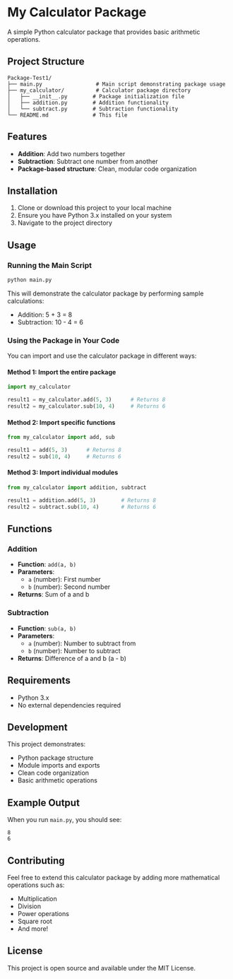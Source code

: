 # My Calculator Package

A simple Python calculator package that provides basic arithmetic operations.

## Project Structure

```
Package-Test1/
├── main.py                 # Main script demonstrating package usage
├── my_calculator/          # Calculator package directory
│   ├── __init__.py        # Package initialization file
│   ├── addition.py        # Addition functionality
│   └── subtract.py        # Subtraction functionality
└── README.md              # This file
```

## Features

- **Addition**: Add two numbers together
- **Subtraction**: Subtract one number from another
- **Package-based structure**: Clean, modular code organization

## Installation

1. Clone or download this project to your local machine
2. Ensure you have Python 3.x installed on your system
3. Navigate to the project directory

## Usage

### Running the Main Script

```bash
python main.py
```

This will demonstrate the calculator package by performing sample calculations:
- Addition: 5 + 3 = 8
- Subtraction: 10 - 4 = 6

### Using the Package in Your Code

You can import and use the calculator package in different ways:

#### Method 1: Import the entire package
```python
import my_calculator

result1 = my_calculator.add(5, 3)      # Returns 8
result2 = my_calculator.sub(10, 4)     # Returns 6
```

#### Method 2: Import specific functions
```python
from my_calculator import add, sub

result1 = add(5, 3)      # Returns 8
result2 = sub(10, 4)     # Returns 6
```

#### Method 3: Import individual modules
```python
from my_calculator import addition, subtract

result1 = addition.add(5, 3)        # Returns 8
result2 = subtract.sub(10, 4)       # Returns 6
```

## Functions

### Addition
- **Function**: `add(a, b)`
- **Parameters**: 
  - `a` (number): First number
  - `b` (number): Second number
- **Returns**: Sum of a and b

### Subtraction
- **Function**: `sub(a, b)`
- **Parameters**: 
  - `a` (number): Number to subtract from
  - `b` (number): Number to subtract
- **Returns**: Difference of a and b (a - b)

## Requirements

- Python 3.x
- No external dependencies required

## Development

This project demonstrates:
- Python package structure
- Module imports and exports
- Clean code organization
- Basic arithmetic operations

## Example Output

When you run `main.py`, you should see:
```
8
6
```

## Contributing

Feel free to extend this calculator package by adding more mathematical operations such as:
- Multiplication
- Division
- Power operations
- Square root
- And more!

## License

This project is open source and available under the MIT License.
